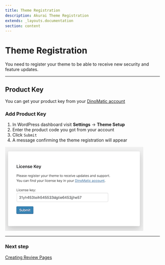 ```yaml
---
title: Theme Registration
description: Akurai Theme Registration
extends: _layouts.documentation
section: content
---
```


# Theme Registration

You need to register your theme to be able to receive new security and feature updates.

---

## Product Key

You can get your product key from your [DinoMatic account](https://dinomatic.com/account)

### Add Product Key

1. In WordPress dashboard visit **Settings** &#8594; **Theme Setup**
2. Enter the product code you got from your account
3. Click `Submit`
4. A message confirming the theme registration will appear

![Theme Registration](/assets/images/akurai/akurai-registration.png)

---

### Next step

[Creating Review Pages](/docs/akurai/creating-review-pages)
